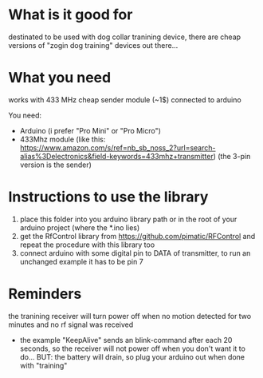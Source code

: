 
# What is it good for

destinated to be used with dog collar tranining device, there
are cheap versions of "zogin dog training" devices out there... 

# What you need

works with 433 MHz cheap sender module (~1$) connected to arduino

You need:
* Arduino (i prefer "Pro Mini" or "Pro Micro")
* 433Mhz module (like this: https://www.amazon.com/s/ref=nb_sb_noss_2?url=search-alias%3Delectronics&field-keywords=433mhz+transmitter)
  (the 3-pin version is the sender)
  
# Instructions to use the library

1. place this folder into you arduino library path
   or in the root of your arduino project (where the *.ino lies)
2. get the RfControl library from https://github.com/pimatic/RFControl
   and repeat the procedure with this library too
3. connect arduino with some digital pin to DATA of transmitter,
   to run an unchanged example it has to be pin 7

# Reminders

 the tranining receiver will turn power off when no motion detected
  for two minutes and no rf signal was received
* the example "KeepAlive" sends an blink-command after each 20 seconds,
  so the receiver will not power off when you don't want it to do...
  BUT: the battery will drain, so plug your arduino out when done with
  "training" 
